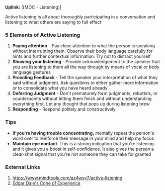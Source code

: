 **Uplink:** [[MOC - Listening]]

Active listening is all about thoroughly participating in a conversation and listening to what others are saying to full effect

### 5 Elements of Active Listening
1. **Paying attention** - Pay close attention to what the person is speaking without interrupting them. Observe their body language carefully for hints and further contextual information. Try not to distract yourself
2. **Showing your listening** - Provide acknowledgement to the speaker that you are listening to them all the way through by means of vocal or body language gestures
3. **Providing Feedback** - Tell the speaker your interpretation of what they said without judgment. Ask questions to either gather more information or to consolidate what you have heard already
4. **Deferring Judgment** - Don't prematurely form judgments, rebuttals, or counterpoints without letting them finish and without understanding everything first. Let any thought that pops up during listening brew
5. **Responding** - Respond politely and constructively

### Tips
* **If you're having trouble concentrating,** mentally repeat the person's word over to reinforce their message in your mind and help my focus
* **Maintain eye contact**. This is a strong indication that you're listening and it gives you a boost in self-confidence. It also gives the person a clear-shot signal that you're not someone they can take for granted
### External Links
1. https://www.mindtools.com/az4wxv7/active-listening
2. [Edgar Dale's Cone of Experience](https://www.growthengineering.co.uk/what-is-edgar-dales-cone-of-experience/)

